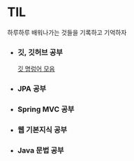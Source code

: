 # TIL
하루하루 배워나가는 것들을 기록하고 기억하자 
- ### 깃, 깃허브 공부
  [깃 명렁어 모음](https://github.com/jemin0312/TIL/blob/main/Git%2CGithub%20%EA%B3%B5%EB%B6%80/%EA%B9%83%20%EC%82%AC%EC%9A%A9%EB%B2%95.md)
- ### JPA 공부 
- ### Spring MVC 공부 
- ### 웹 기본지식 공부 
- ### Java 문법 공부 

